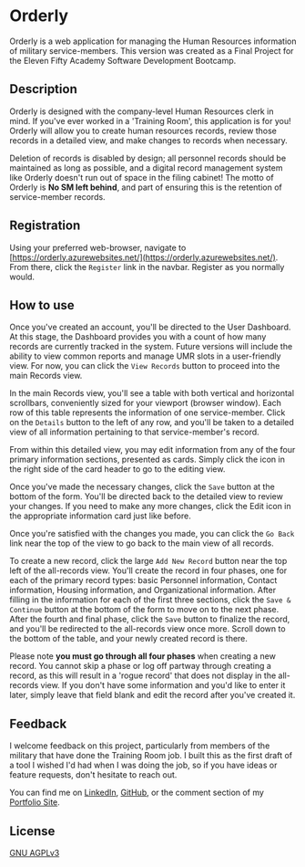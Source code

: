# Orderly

Orderly is a web application for managing the Human Resources information of military service-members. This version was created as a Final Project for the Eleven Fifty Academy Software Development Bootcamp.

## Description

Orderly is designed with the company-level Human Resources clerk in mind.  If you've ever worked in a 'Training Room', this application is for you!  Orderly will allow you to create human resources records, review those records in a detailed view, and make changes to records when necessary.  

Deletion of records is disabled by design; all personnel records should be maintained as long as possible, and a digital record management system like Orderly doesn't run out of space in the filing cabinet! The motto of Orderly is **No SM left behind**, and part of ensuring this is the retention of service-member records.

## Registration

Using your preferred web-browser, navigate to [https://orderly.azurewebsites.net/](https://orderly.azurewebsites.net/).
From there, click the `Register` link in the navbar.  Register as you normally would.

## How to use

Once you've created an account, you'll be directed to the User Dashboard.  At this stage, the Dashboard provides you with a count of how many records are currently tracked in the system.  Future versions will include the ability to view common reports and manage UMR slots in a user-friendly view.  For now, you can click the `View Records` button to proceed into the main Records view.

In the main Records view, you'll see a table with both vertical and horizontal scrollbars, conveniently sized for your viewport (browser window). Each row of this table represents the information of one service-member.  Click on the `Details` button to the left of any row, and you'll be taken to a detailed view of all information pertaining to that service-member's record.

From within this detailed view, you may edit information from any of the four primary information sections, presented as cards.  Simply click the icon in the right side of the card header to go to the editing view.

Once you've made the necessary changes, click the `Save` button at the bottom of the form.  You'll be directed back to the detailed view to review your changes. If you need to make any more changes, click the Edit icon in the appropriate information card just like before.

Once you're satisfied with the changes you made, you can click the `Go Back` link near the top of the view to go back to the main view of all records.

To create a new record, click the large `Add New Record` button near the top left of the all-records view.  You'll create the record in four phases, one for each of the primary record types: basic Personnel information, Contact information, Housing information, and Organizational information. After filling in the information for each of the first three sections, click the `Save & Continue` button at the bottom of the form to move on to the next phase. After the fourth and final phase, click the `Save` button to finalize the record, and you'll be redirected to the all-records view once more. Scroll down to the bottom of the table, and your newly created record is there.

Please note **you must go through all four phases** when creating a new record. You cannot skip a phase or log off partway through creating a record, as this will result in a 'rogue record' that does not display in the all-records view. If you don't have some information and you'd like to enter it later, simply leave that field blank and edit the record after you've created it.

## Feedback
I welcome feedback on this project, particularly from members of the military that have done the Training Room job.  I built this as the first draft of a tool I wished I'd had when I was doing the job, so if you have ideas or feature requests, don't hesitate to reach out.

You can find me on [LinkedIn](https://www.linkedin.com/in/asmetcalf/), [GitHub](https://github.com/asmetcalf), or the comment section of my [Portfolio Site](https://asmetcalf.github.io/).

## License
[GNU AGPLv3 ](https://choosealicense.com/licenses/agpl-3.0/)
